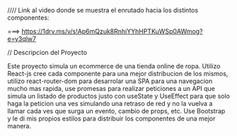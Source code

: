 //// Link al video donde se muestra el enrutado hacia los distintos componentes:

===> https://1drv.ms/v/s!Ap6mQzuk8RnhiYYhHPTKuWSp0AWmog?e=y3qlw7

// Descripcion del Proyecto

Este proyecto simula un ecommerce de una tienda online de ropa.
Utilizo React-js cree cada componente para una mejor distribucion de los mismos,
utilizo react-router-dom para desarrolar una SPA para una navegacion mucho mas rapida,
use promesas para realizar peticiones a un API que simula un listado de productos 
justo con useState y UseEffect para que solo haga la peticion una ves simulando una retraso de red y no la vuelva a llamar cada ves que surga un evento, cambio de props, etc.
Use Bootstrap y le di mis propios estilos para distribuir los componentes de una mejor manera.